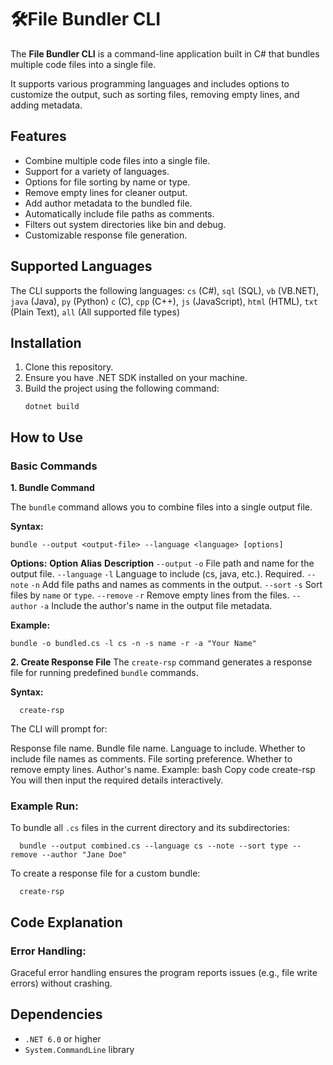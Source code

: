 # 🛠File Bundler CLI

The **File Bundler CLI** is a command-line application built in C# that bundles multiple code files into a single file.

It supports various programming languages and includes options to customize the output, such as sorting files, removing empty lines, and adding metadata.

## Features

- Combine multiple code files into a single file.
- Support for a variety of languages.
- Options for file sorting by name or type.
- Remove empty lines for cleaner output.
- Add author metadata to the bundled file.
- Automatically include file paths as comments.
- Filters out system directories like bin and debug.
- Customizable response file generation.

## Supported Languages

The CLI supports the following languages:
`cs` (C#), `sql` (SQL), `vb` (VB.NET), `java` (Java), `py` (Python) `c` (C),
`cpp` (C++), `js` (JavaScript), `html` (HTML), `txt` (Plain Text), `all` (All supported file types)

## Installation

1. Clone this repository.
2. Ensure you have .NET SDK installed on your machine.
3. Build the project using the following command:
   ```
   dotnet build
   ```
   
## How to Use

### Basic Commands

**1. Bundle Command**

The `bundle` command allows you to combine files into a single output file.

**Syntax:**
```
bundle --output <output-file> --language <language> [options]
```

**Options:**
**Option**	**Alias**	 **Description**
`--output`	   `-o`	     File path and name for the output file.
`--language`	 `-l`      Language to include (cs, java, etc.). Required.
`--note`	     `-n`	     Add file paths and names as comments in the output.
`--sort`	     `-s`	     Sort files by `name` or `type`.
`--remove`     `-r`	     Remove empty lines from the files.
`--author`	   `-a`	     Include the author's name in the output file metadata.

**Example:**
```
bundle -o bundled.cs -l cs -n -s name -r -a "Your Name"
```

**2. Create Response File**
The `create-rsp` command generates a response file for running predefined `bundle` commands.

**Syntax:**
  ```
    create-rsp
  ```

The CLI will prompt for:

Response file name.
Bundle file name.
Language to include.
Whether to include file names as comments.
File sorting preference.
Whether to remove empty lines.
Author's name.
Example:
bash
Copy code
create-rsp
You will then input the required details interactively.

### Example Run:
To bundle all `.cs` files in the current directory and its subdirectories:

```
  bundle --output combined.cs --language cs --note --sort type --remove --author "Jane Doe"
```

To create a response file for a custom bundle:
```
  create-rsp
```
## Code Explanation
  
### Error Handling:

Graceful error handling ensures the program reports issues (e.g., file write errors) without crashing.


## Dependencies

- `.NET 6.0` or higher
- `System.CommandLine` library
